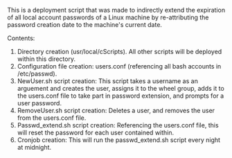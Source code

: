 This is a deployment script that was made to indirectly extend the expiration of all local account passwords of a Linux machine by re-attributing the password creation date to the machine's current date.

Contents:
1. Directory creation (usr/local/cScripts). All other scripts will be deployed within this directory.
2. Configuration file creation: users.conf (referencing all bash accounts in /etc/passwd).
3. NewUser.sh script creation: This script takes a username as an arguement and creates the user, assigns it to the wheel group, adds it to the users.conf file to take part in password extension, and prompts for a user password.
4. RemoveUser.sh script creation: Deletes a user, and removes the user from the users.conf file.
5. Passwd_extend.sh script creation: Referencing the users.conf file, this will reset the password for each user contained within.
6. Cronjob creation: This will run the passwd_extend.sh script every night at midnight.

